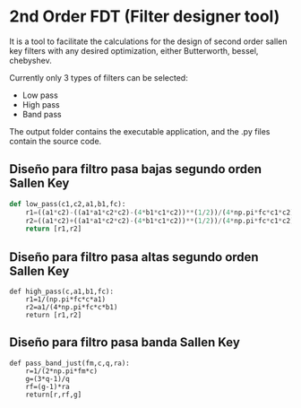 # 2nd Order FDT (Filter designer tool)
It is a tool to facilitate the calculations for the design of second order sallen key filters with any desired optimization, either Butterworth, bessel, chebyshev.

Currently only 3 types of filters can be selected:

- Low pass
- High pass
- Band pass

The output folder contains the executable application, and the .py files contain the source code. 

## Diseño para filtro pasa bajas segundo orden Sallen Key
``` Python
def low_pass(c1,c2,a1,b1,fc):
    r1=((a1*c2)-((a1*a1*c2*c2)-(4*b1*c1*c2))**(1/2))/(4*np.pi*fc*c1*c2)
    r2=((a1*c2)+((a1*a1*c2*c2)-(4*b1*c1*c2))**(1/2))/(4*np.pi*fc*c1*c2)
    return [r1,r2]
```

## Diseño para filtro pasa altas segundo orden Sallen Key
```
def high_pass(c,a1,b1,fc):
    r1=1/(np.pi*fc*c*a1)
    r2=a1/(4*np.pi*fc*c*b1)
    return [r1,r2]
```

## Diseño para filtro pasa banda Sallen Key 
```
def pass_band_just(fm,c,q,ra):
    r=1/(2*np.pi*fm*c)
    g=(3*q-1)/q
    rf=(g-1)*ra
    return[r,rf,g]
```
